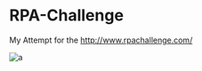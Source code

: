 # RPA-Challenge
 My Attempt for the http://www.rpachallenge.com/
 
 ![a](https://user-images.githubusercontent.com/44391389/71901566-32313900-319b-11ea-9a75-e1a14b36794d.gif)

